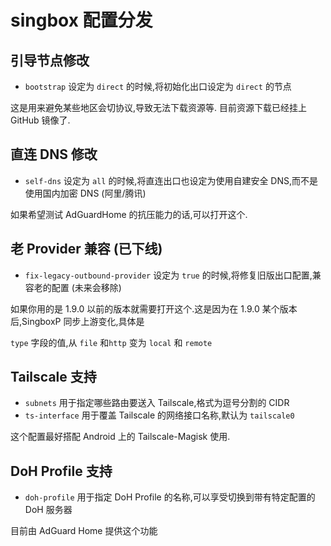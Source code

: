 # singbox 配置分发

## 引导节点修改

- `bootstrap` 设定为 `direct` 的时候,将初始化出口设定为 `direct` 的节点

这是用来避免某些地区会切协议,导致无法下载资源等. 目前资源下载已经挂上 GitHub 镜像了.

## 直连 DNS 修改

- `self-dns` 设定为 `all` 的时候,将直连出口也设定为使用自建安全 DNS,而不是使用国内加密 DNS (阿里/腾讯)

如果希望测试 AdGuardHome 的抗压能力的话,可以打开这个.

## 老 Provider 兼容 (已下线)

- `fix-legacy-outbound-provider` 设定为 `true` 的时候,将修复旧版出口配置,兼容老的配置 (未来会移除)

如果你用的是 1.9.0 以前的版本就需要打开这个.这是因为在 1.9.0 某个版本后,SingboxP 同步上游变化,具体是

`type` 字段的值,从 `file` 和`http` 变为 `local` 和 `remote`

## Tailscale 支持

- `subnets` 用于指定哪些路由要送入 Tailscale,格式为逗号分割的 CIDR
- `ts-interface` 用于覆盖 Tailscale 的网络接口名称,默认为 `tailscale0`

这个配置最好搭配 Android 上的 Tailscale-Magisk 使用.

## DoH Profile 支持

- `doh-profile` 用于指定 DoH Profile 的名称,可以享受切换到带有特定配置的 DoH 服务器

目前由 AdGuard Home 提供这个功能
